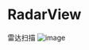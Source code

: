 # RadarView
雷达扫描
![image](https://github.com/vincent890120/RadarView/tree/master/screenShot/screenShot.png)

